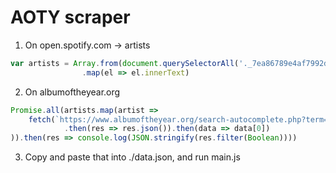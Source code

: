 # AOTY scraper

1. On open.spotify.com -> artists
```js
var artists = Array.from(document.querySelectorAll('._7ea86789e4af7992dcd49c8342079eca-scss'))
                .map(el => el.innerText)
```

2. On albumoftheyear.org
```js
Promise.all(artists.map(artist =>
	fetch(`https://www.albumoftheyear.org/search-autocomplete.php?term=${artist}`)
            .then(res => res.json()).then(data => data[0])
)).then(res => console.log(JSON.stringify(res.filter(Boolean))))
```

3. Copy and paste that into ./data.json, and run main.js
